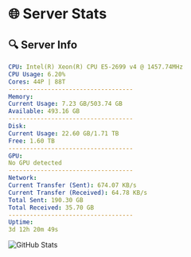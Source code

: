 # 🌐 Server Stats
## 🔍 Server Info
```yaml
CPU: Intel(R) Xeon(R) CPU E5-2699 v4 @ 1457.74MHz
CPU Usage: 6.20%
Cores: 44P | 88T
-----------------------------------
Memory:
Current Usage: 7.23 GB/503.74 GB
Available: 493.16 GB
-----------------------------------
Disk:
Current Usage: 22.60 GB/1.71 TB
Free: 1.60 TB
-----------------------------------
GPU:
No GPU detected
-----------------------------------
Network:
Current Transfer (Sent): 674.07 KB/s
Current Transfer (Received): 64.78 KB/s
Total Sent: 190.30 GB
Total Received: 35.70 GB
-----------------------------------
Uptime:
3d 12h 20m 49s
```
![GitHub Stats](https://img.shields.io/badge/Updated-2025-04-23_05:29:37-blue)